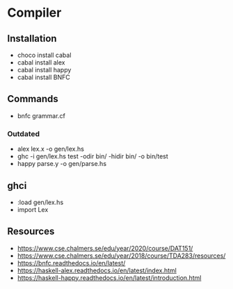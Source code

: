 # Compiler

## Installation

- choco install cabal
- cabal install alex
- cabal install happy
- cabal install BNFC

## Commands

- bnfc grammar.cf

### Outdated

- alex lex.x -o gen/lex.hs
- ghc -i gen/lex.hs test -odir bin/ -hidir bin/ -o bin/test
- happy parse.y -o gen/parse.hs

## ghci

- :load gen/lex.hs
- import Lex

## Resources

- https://www.cse.chalmers.se/edu/year/2020/course/DAT151/
- https://www.cse.chalmers.se/edu/year/2018/course/TDA283/resources/
- https://bnfc.readthedocs.io/en/latest/
- https://haskell-alex.readthedocs.io/en/latest/index.html
- https://haskell-happy.readthedocs.io/en/latest/introduction.html
